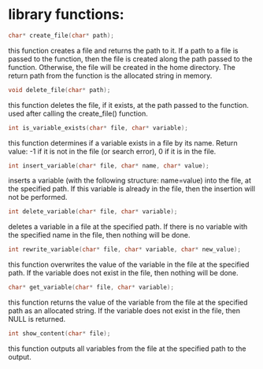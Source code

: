 # library functions:

```c
char* create_file(char* path);
```
this function creates a file and returns the path to it. If a path to a file is passed to the function, then the file is created along the path passed to the function. Otherwise, the file will be created in the home directory. The return path from the function is the allocated string in memory.

```c
void delete_file(char* path);
```
this function deletes the file, if it exists, at the path passed to the function. used after calling the create_file() function.

```c
int is_variable_exists(char* file, char* variable);
```
this function determines if a variable exists in a file by its name. Return value: -1 if it is not in the file (or search error), 0 if it is in the file.

```c
int insert_variable(char* file, char* name, char* value);
```
inserts a variable (with the following structure: name=value) into the file, at the specified path. If this variable is already in the file, then the insertion will not be performed.

```c
int delete_variable(char* file, char* variable);
```
deletes a variable in a file at the specified path. If there is no variable with the specified name in the file, then nothing will be done.

```c
int rewrite_variable(char* file, char* variable, char* new_value);
```
this function overwrites the value of the variable in the file at the specified path. If the variable does not exist in the file, then nothing will be done.

```c
char* get_variable(char* file, char* variable);
```
this function returns the value of the variable from the file at the specified path as an allocated string. If the variable does not exist in the file, then NULL is returned.

```c
int show_content(char* file);
```
this function outputs all variables from the file at the specified path to the output.

<!---
## split category functions:
this category of functions is designed to handle multiple values in one variable, separated by one specific character, for example: var=a,b,c,d,e

```c
char** split_values(char* file, char* variable_name, int* size, char* delim);
```
this function splits the value of the variable into separate values (tokens) and places them in an allocated two-dimensional array of strings (be careful when working with it). the size argument is passed the address of the variable in which the size of the array (the number of values / tokens) will be placed.

```c
char* get_split_from_values(char** tokens, int size, int index);
```
this function takes a single value (token/string) from the array by index, if it is in the range. The value taken from the array by index is copied into the allocated string in memory and returned from the function.

```c
void show_split_values(char** tokens, int size);
```
this function shows all values (tokens) in a two-dimensional array.

```c
void free_split_values(char** tokens, int size);
```
this function frees an allocated two-dimensional array from memory.
-->
